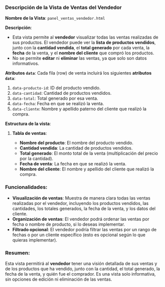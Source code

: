 ### Descripción de la Vista de **Ventas del Vendedor**

**Nombre de la Vista**: `panel_ventas_vendedor.html`

**Descripción**:

- Esta vista permite al **vendedor** visualizar todas las ventas realizadas de sus productos. El vendedor puede ver la **lista de productos vendidos**, junto con la **cantidad vendida**, el **total generado** por cada venta, la **fecha** de la venta, y el **nombre del cliente** que compró los productos.
- No se permite **editar** ni **eliminar** las ventas, ya que solo son datos informativos.

**Atributos `data`**:
Cada fila (row) de venta incluirá los siguientes **atributos `data`**:

1. `data-producto-id`: ID del producto vendido.
2. `data-cantidad`: Cantidad de productos vendidos.
3. `data-total`: Total generado por esa venta.
4. `data-fecha`: Fecha en que se realizó la venta.
5. `data-cliente`: Nombre y apellido paterno del cliente que realizó la compra.

**Estructura de la vista**:

1. **Tabla de ventas**:

   - **Nombre del producto**: El nombre del producto vendido.
   - **Cantidad vendida**: La cantidad de productos vendidos.
   - **Total generado**: El monto total de la venta (multiplicación del precio por la cantidad).
   - **Fecha de venta**: La fecha en que se realizó la venta.
   - **Nombre del cliente**: El nombre y apellido del cliente que realizó la compra.

### Funcionalidades:

- **Visualización de ventas**: Muestra de manera clara todas las ventas realizadas por el vendedor, incluyendo los productos vendidos, las cantidades, los totales generados, la fecha de la venta, y los datos del cliente.
- **Organización de ventas**: El vendedor podrá ordenar las ventas por fecha o nombre de producto, si lo deseas implementar.
- **Filtrado opcional**: El vendedor podría filtrar las ventas por un rango de fechas o por un cliente específico (esto es opcional según lo que quieras implementar).

### Resumen:

Esta vista permitirá al **vendedor** tener una visión detallada de sus ventas y de los productos que ha vendido, junto con la cantidad, el total generado, la fecha de la venta, y quién fue el comprador. Es una vista solo informativa, sin opciones de edición ni eliminación de las ventas.
